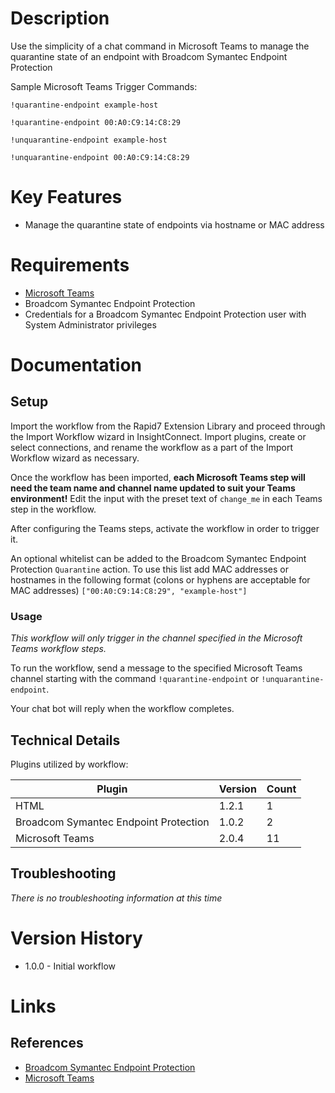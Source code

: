 # Description

Use the simplicity of a chat command in Microsoft Teams to manage the quarantine state of an endpoint with
Broadcom Symantec Endpoint Protection

Sample Microsoft Teams Trigger Commands:

`!quarantine-endpoint example-host`

`!quarantine-endpoint 00:A0:C9:14:C8:29`

`!unquarantine-endpoint example-host`

`!unquarantine-endpoint 00:A0:C9:14:C8:29`


# Key Features

* Manage the quarantine state of endpoints via hostname or MAC address

# Requirements

* [Microsoft Teams](https://insightconnect.help.rapid7.com/docs/microsoft-teams)
* Broadcom Symantec Endpoint Protection
* Credentials for a Broadcom Symantec Endpoint Protection user with System Administrator privileges

# Documentation

## Setup

Import the workflow from the Rapid7 Extension Library and proceed through the Import Workflow wizard in InsightConnect. Import plugins, create or select connections, and rename the workflow as a part of the Import Workflow wizard as necessary.

Once the workflow has been imported, **each Microsoft Teams step will need the team name and channel name updated to suit your Teams environment!** Edit the input with the preset text of `change_me` in each Teams step in the workflow.

After configuring the Teams steps, activate the workflow in order to trigger it.
 
An optional whitelist can be added to the Broadcom Symantec Endpoint Protection `Quarantine` action. To use this list 
add MAC addresses or hostnames in the following format (colons or hyphens are acceptable for MAC addresses) `["00:A0:C9:14:C8:29", "example-host"]`

### Usage

*This workflow will only trigger in the channel specified in the Microsoft Teams workflow steps.*

To run the workflow, send a message to the specified Microsoft Teams channel starting with the command `!quarantine-endpoint` or `!unquarantine-endpoint`.

Your chat bot will reply when the workflow completes.

## Technical Details

Plugins utilized by workflow:

|Plugin|Version|Count|
|----|----|--------|
|HTML|1.2.1|1|
|Broadcom Symantec Endpoint Protection|1.0.2|2|
|Microsoft Teams|2.0.4|11|

## Troubleshooting

_There is no troubleshooting information at this time_

# Version History

* 1.0.0 - Initial workflow

# Links

## References

* [Broadcom Symantec Endpoint Protection](https://www.broadcom.com/products/cyber-security/endpoint/end-user)
* [Microsoft Teams](https://teams.microsoft.com)

